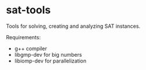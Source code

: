 sat-tools
=========

Tools for solving, creating and analyzing SAT instances.

Requirements:
* g++ compiler
* libgmp-dev for big numbers
* libiomp-dev for parallelization
